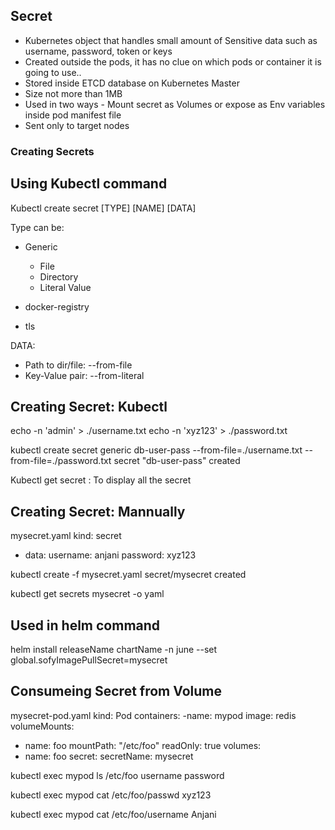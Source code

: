 ## Secret 

* Kubernetes object that handles small amount of Sensitive data such as username, password, token or keys
* Created outside the pods, it has no clue on which pods or container it is going to use..
* Stored inside ETCD database on Kubernetes Master
* Size not more than 1MB
* Used in two ways - Mount secret as Volumes or expose as Env variables inside pod manifest file
* Sent only to target nodes

### Creating Secrets

## Using Kubectl command

Kubectl create secret [TYPE] [NAME] [DATA]

Type can be:
*   Generic
    - File
    - Directory
    - Literal Value

* docker-registry
* tls

DATA:
* Path to dir/file: --from-file
* Key-Value pair: --from-literal

## Creating Secret: Kubectl

echo -n 'admin' > ./username.txt
echo -n 'xyz123' > ./password.txt

kubectl create secret generic db-user-pass --from-file=./username.txt --from-file=./password.txt
secret "db-user-pass" created

Kubectl get secret : To display all the secret

## Creating Secret: Mannually

mysecret.yaml
kind: secret
- data:
    username: anjani
    password: xyz123

kubectl create -f mysecret.yaml
secret/mysecret created

kubectl get secrets mysecret -o yaml

## Used in helm command

helm install releaseName chartName -n june --set global.sofyImagePullSecret=mysecret

## Consumeing Secret from Volume
mysecret-pod.yaml
kind: Pod
containers:
-name: mypod
 image: redis
 volumeMounts:
 - name: foo
   mountPath: "/etc/foo"
   readOnly: true
 volumes:
 - name: foo
   secret: 
    secretName: mysecret

kubectl exec mypod ls /etc/foo
username
password

kubectl exec mypod cat /etc/foo/passwd
xyz123

kubectl exec mypod cat /etc/foo/username
Anjani



